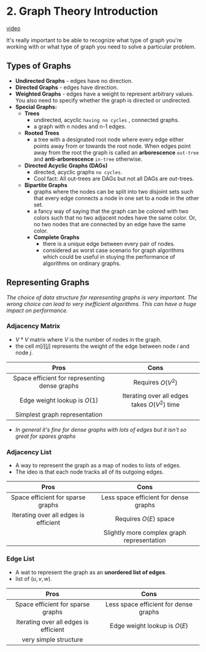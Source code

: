 # 2. Graph Theory Introduction

[video](https://youtu.be/eQA-m22wjTQ)

It's really important to be able to recognize what type of graph you're working with or what type of graph you need to solve a particular problem.

## Types of Graphs

- **Undirected Graphs** - edges have no direction.
- **Directed Graphs** - edges have direction.
- **Weighted Graphs** - edges have a weight to represent arbitrary values. You also need to specify whether the graph is directed or undirected.
- **Special Graphs:**
  - **Trees**
    - undirected, acyclic `having no cycles` , connected graphs.
    - a graph with n nodes and n-1 edges.
  - **Rooted Trees**
    - a tree with a designated root node where every edge either points away from or towards the root node. When edges point away from the root the graph is called an **arborescence** `out-tree` and **anti-arborescence** `in-tree` otherwise.
  - **Directed Acyclic Graphs (DAGs)**
    - directed, acyclic graphs `no cycles`.
    - Cool fact: All out-trees are DAGs but not all DAGs are out-trees.
  - **Bipartite Graphs**
    - graphs where the nodes can be split into two disjoint sets such that every edge connects a node in one set to a node in the other set.
    - a fancy way of saying that the graph can be colored with two colors such that no two adjacent nodes have the same color. Or, no two nodes that are connected by an edge have the same color.
    - **Complete Graphs**
      - there is a unique edge between every pair of nodes.
      - considered as worst case scenario for graph algorithms which could be useful in stuying the performance of algorithms on ordinary graphs.

## Representing Graphs

*The choice of data structure for representing graphs is very important. The wrong choice can lead to very inefficient algorithms. This can have a huge impact on performance.*

### Adjacency Matrix

- $V*V$ matrix where $V$ is the number of nodes in the graph.
- the cell $m[i][j]$ represents the weight of the edge between node $i$ and node $j$.

| Pros | Cons |
| :--: | :--: |
| Space efficient for representing dense graphs | Requires $O(V^2)$ |
| Edge weight lookup is $O(1)$ | Iterating over all edges takes $O(V^2)$ time |
| Simplest graph representation

- *In general it's fine for dense graphs with lots of edges but it isn't so great for spares graphs*

### Adjacency List

- A way to represent the graph as a map of nodes to lists of edges.
- The ideo is that each node tracks all of its outgoing edges.

| Pros | Cons |
| :--: | :--: |
| Space efficient for sparse graphs | Less space efficient for dense graphs |
| Iterating over all edges is efficient | Requires $O(E)$ space |
| | Slightly more complex graph representation |

### Edge List

- A wat to represent the graph as an **unordered list of edges**.
- list of $(u,v,w)$.

| Pros | Cons |
| :--: | :--: |
| Space efficient for sparse graphs | Less space efficient for dense graphs |
| Iterating over all edges is efficient | Edge weight lookup is $O(E)$ |
| very simple structure | |
